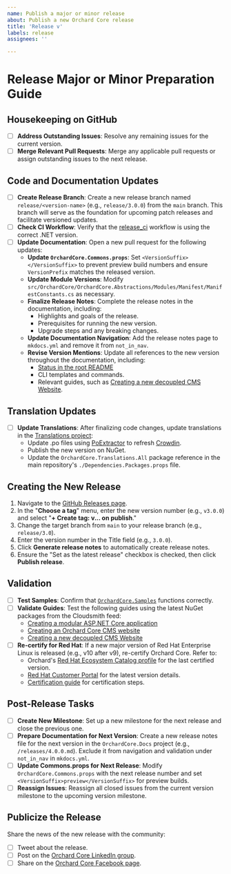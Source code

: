 ```yaml
---
name: Publish a major or minor release
about: Publish a new Orchard Core release
title: 'Release v'
labels: release
assignees: ''

---
```


# Release Major or Minor Preparation Guide

## Housekeeping on GitHub

- [ ] **Address Outstanding Issues**: Resolve any remaining issues for the current version.
- [ ] **Merge Relevant Pull Requests**: Merge any applicable pull requests or assign outstanding issues to the next release.

## Code and Documentation Updates

- [ ] **Create Release Branch**: Create a new release branch named `release/<version-name>` (e.g., `release/3.0.0`) from the `main` branch. This branch will serve as the foundation for upcoming patch releases and facilitate versioned updates.
- [ ] **Check CI Workflow**: Verify that the [release_ci](https://github.com/OrchardCMS/OrchardCore/blob/main/.github/workflows/release_ci.yml) workflow is using the correct .NET version.
- [ ] **Update Documentation**: Open a new pull request for the following updates:
  - **Update `OrchardCore.Commons.props`**: Set `<VersionSuffix></VersionSuffix>` to prevent preview build numbers and ensure `VersionPrefix` matches the released version.
  - **Update Module Versions**: Modify `src/OrchardCore/OrchardCore.Abstractions/Modules/Manifest/ManifestConstants.cs` as necessary.
  - **Finalize Release Notes**: Complete the release notes in the documentation, including:
    - Highlights and goals of the release.
    - Prerequisites for running the new version.
    - Upgrade steps and any breaking changes.
  - **Update Documentation Navigation**: Add the release notes page to `mkdocs.yml` and remove it from `not_in_nav`.
  - **Revise Version Mentions**: Update all references to the new version throughout the documentation, including:
    - [Status in the root README](https://docs.orchardcore.net/en/latest/#status)
    - CLI templates and commands.
    - Relevant guides, such as [Creating a new decoupled CMS Website](https://docs.orchardcore.net/en/latest/guides/decoupled-cms/).

## Translation Updates

- [ ] **Update Translations**: After finalizing code changes, update translations in the [Translations project](https://github.com/OrchardCMS/OrchardCore.Translations):
  - Update .po files using [PoExtractor](https://github.com/lukaskabrt/PoExtractor) to refresh [Crowdin](https://crowdin.com/project/orchard-core).
  - Publish the new version on NuGet.
  - Update the `OrchardCore.Translations.All` package reference in the main repository's `./Dependencies.Packages.props` file.

## Creating the New Release

1. Navigate to the [GitHub Releases page](https://github.com/OrchardCMS/OrchardCore/releases/new).
2. In the "**Choose a tag**" menu, enter the new version number (e.g., `v3.0.0`) and select "**+ Create tag: v... on publish**."
3. Change the target branch from `main` to your release branch (e.g., `release/3.0`).
4. Enter the version number in the Title field (e.g., `3.0.0`).
5. Click **Generate release notes** to automatically create release notes.
6. Ensure the "Set as the latest release" checkbox is checked, then click **Publish release**.

## Validation

- [ ] **Test Samples**: Confirm that [`OrchardCore.Samples`](https://github.com/OrchardCMS/OrchardCore.Samples) functions correctly.
- [ ] **Validate Guides**: Test the following guides using the latest NuGet packages from the Cloudsmith feed:
  - [Creating a modular ASP.NET Core application](https://docs.orchardcore.net/en/latest/guides/create-modular-application-mvc/)
  - [Creating an Orchard Core CMS website](https://docs.orchardcore.net/en/latest/guides/create-cms-application/)
  - [Creating a new decoupled CMS Website](https://docs.orchardcore.net/en/latest/guides/decoupled-cms/)
- [ ] **Re-certify for Red Hat**: If a new major version of Red Hat Enterprise Linux is released (e.g., v10 after v9), re-certify Orchard Core. Refer to:
  - Orchard's [Red Hat Ecosystem Catalog profile](https://catalog.redhat.com/software/applications/detail/223797) for the last certified version.
  - [Red Hat Customer Portal](https://access.redhat.com/articles/3078) for the latest version details.
  - [Certification guide](https://docs.orchardcore.net/en/latest/topics/red-hat-ecosystem-catalog-certification/) for certification steps.

## Post-Release Tasks

- [ ] **Create New Milestone**: Set up a new milestone for the next release and close the previous one.
- [ ] **Prepare Documentation for Next Version**: Create a new release notes file for the next version in the `OrchardCore.Docs` project (e.g., `/releases/4.0.0.md`). Exclude it from navigation and validation under `not_in_nav` in `mkdocs.yml`.
- [ ] **Update Commons.props for Next Release**: Modify `OrchardCore.Commons.props` with the next release number and set `<VersionSuffix>preview</VersionSuffix>` for preview builds.
- [ ] **Reassign Issues**: Reassign all closed issues from the current version milestone to the upcoming version milestone.

## Publicize the Release

Share the news of the new release with the community:

- [ ] Tweet about the release.
- [ ] Post on the [Orchard Core LinkedIn group](https://www.linkedin.com/groups/13605669/).
- [ ] Share on the [Orchard Core Facebook page](https://www.facebook.com/OrchardCore/).
